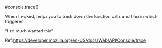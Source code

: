 #console.trace()


When Invoked, helps you to track down the function calls and files in which triggered.

"I so much wanted this"


Ref:https://developer.mozilla.org/en-US/docs/Web/API/Console/trace

